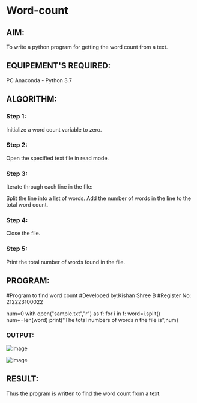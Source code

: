 # Word-count
## AIM:
To write a python program for getting the word count from a text.
## EQUIPEMENT'S REQUIRED: 
PC
Anaconda - Python 3.7
## ALGORITHM: 
### Step 1:
Initialize a word count variable to zero.
### Step 2: 
 Open the specified text file in read mode.
### Step 3:
Iterate through each line in the file:

Split the line into a list of words.
Add the number of words in the line to the total word count.

### Step 4:  
Close the file.
### Step 5: 
Print the total number of words found in the file.

## PROGRAM:
#Program to find word count
#Developed by:Kishan Shree B
#Register No: 212223100022


num=0
with open("sample.txt","r") as f:
    for i in f:
        word=i.split()
        num+=len(word)
print("The total numbers of words n the file is",num)

### OUTPUT:

![image](https://github.com/KishanShreeB/Word-count/assets/144870434/497d57a6-da26-4492-8ac8-97c207ae9b5d)

![image](https://github.com/KishanShreeB/Word-count/assets/144870434/65d5541a-528d-49ce-a605-ef568ed1b5c4)



## RESULT:
Thus the program is written to find the word count from a text.
